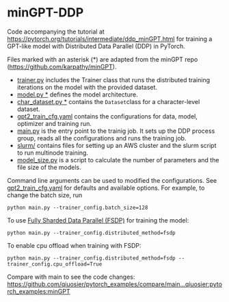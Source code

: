 # minGPT-DDP

Code accompanying the tutorial at https://pytorch.org/tutorials/intermediate/ddp_minGPT.html for training a GPT-like model with Distributed Data Parallel (DDP) in PyTorch. 

Files marked with an asterisk (*) are adapted from the minGPT repo (https://github.com/karpathy/minGPT). 

- [trainer.py](mingpt/trainer.py) includes the Trainer class that runs the distributed training iterations on the model with the provided dataset.
- [model.py *](mingpt/model.py) defines the model architecture.
- [char_dataset.py *](mingpt/char_dataset.py) contains the `Dataset`class for a character-level dataset.
- [gpt2_train_cfg.yaml](mingpt/gpt2_train_cfg.yaml) contains the configurations for data, model, optimizer and training run.
- [main.py](mingpt/main.py) is the entry point to the trainig job. It sets up the DDP process group, reads all the configurations and runs the training job.
- [slurm/](mingpt/slurm) contains files for setting up an AWS cluster and the slurm script to run multinode training.
- [model_size.py](mingpt/model_size.py) is a script to calculate the number of parameters and the file size of the models.

Command line arguments can be used to modified the configurations. See [gpt2_train_cfg.yaml](mingpt/gpt2_train_cfg.yaml) for defaults and available options. For example, to change the batch size, run

```
python main.py --trainer_config.batch_size=128
```

To use [Fully Sharded Data Parallel (FSDP)](https://pytorch.org/blog/introducing-pytorch-fully-sharded-data-parallel-api/) for training the model:

```
python main.py --trainer_config.distributed_method=fsdp
```

To enable cpu offload when training with FSDP:
```
python main.py --trainer_config.distributed_method=fsdp --trainer_config.cpu_offload=True
```

Compare with main to see the code changes: https://github.com/qiuosier/pytorch_examples/compare/main...qiuosier:pytorch_examples:minGPT
